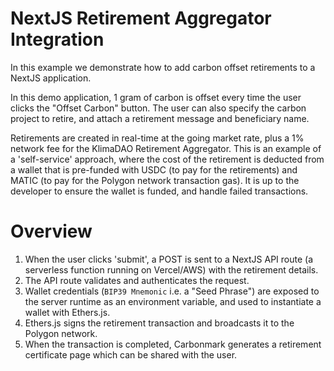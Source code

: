 # NextJS Retirement Aggregator Integration

In this example we demonstrate how to add carbon offset retirements to a NextJS application.

In this demo application, 1 gram of carbon is offset every time the user clicks the "Offset Carbon" button. The user can also specify the carbon project to retire, and attach a retirement message and beneficiary name.

Retirements are created in real-time at the going market rate, plus a 1% network fee for the KlimaDAO Retirement Aggregator. This is an example of a 'self-service' approach, where the cost of the retirement is deducted from a wallet that is pre-funded with USDC (to pay for the retirements) and MATIC (to pay for the Polygon network transaction gas). It is up to the developer to ensure the wallet is funded, and handle failed transactions.

# Overview

1. When the user clicks 'submit', a POST is sent to a NextJS API route (a serverless function running on Vercel/AWS) with the retirement details.
2. The API route validates and authenticates the request.
3. Wallet credentials (`BIP39 Mnemonic` i.e. a "Seed Phrase") are exposed to the server runtime as an environment variable, and used to instantiate a wallet with Ethers.js.
4. Ethers.js signs the retirement transaction and broadcasts it to the Polygon network.
5. When the transaction is completed, Carbonmark generates a retirement certificate page which can be shared with the user.

